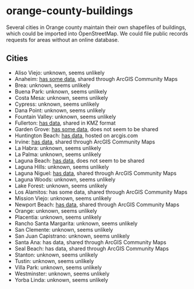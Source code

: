 # orange-county-buildings
Several cities in Orange county maintain their own shapefiles of buildings, which could be imported into OpenStreetMap. We could file public records requests for areas without an online database.

## Cities

* Aliso Viejo: unknown, seems unlikely
* Anaheim: [has some data](http://gis.anaheim.net/PropertyInfo/), shared through ArcGIS Community Maps
* Brea: unknown, seems unlikely
* Buena Park: unknown, seems unlikely
* Costa Mesa: unknown, seems unlikely
* Cypress: unknown, seems unlikely
* Dana Point: unknown, seems unlikely
* Fountain Valley: unknown, seems unlikely
* Fullerton: [has data](https://www.cityoffullerton.com/services/maps/3d_model_downloads.asp), shared in KMZ format
* Garden Grove: [has some data](http://gis3.ci.garden-grove.ca.us/public/), does not seem to be shared
* Huntington Beach: [has data](http://www.arcgis.com/home/webmap/viewer.html?layers=e058b6e09c5c4d1ea6bc5b7b35d25a8e&useExisting=1), hosted on arcgis.com
* Irvine: [has data](http://maps3.cityofirvine.org/iparcels/index.html), shared through ArcGIS Community Maps
* La Habra: unknown, seems unlikely
* La Palma: unknown, seems unlikely
* Laguna Beach: [has data](http://gis.lagunabeachcity.net/Geocortex/Essentials/Web23/Viewer.aspx?Site=Parcels), does not seem to be shared
* Laguna Hills: unknown, seems unlikely
* Laguna Niguel: [has data](http://gis.cityoflagunaniguel.org/PublicViewer/), shared through ArcGIS Community Maps
* Laguna Woods: unknown, seems unlikely
* Lake Forest: unknown, seems unlikely
* Los Alamitos: has some data, shared through ArcGIS Community  Maps
* Mission Viejo: unknown, seems unlikely
* Newport Beach: [has data](http://nbgis.newportbeachca.gov/NewportHTML5Viewer/?viewer=publicsite), shared through ArcGIS Community Maps
* Orange: unknown, seems unlikely
* Placentia: unknown, seems unlikely
* Rancho Santa Margarita: unknown, seems unlikely
* San Clemente: unknown, seems unlikely
* San Juan Capistrano: unknown, seems unlikely
* Santa Ana: has data, shared through ArcGIS Community  Maps
* Seal Beach: has data, shared through ArcGIS Community  Maps
* Stanton: unknown, seems unlikely
* Tustin: unknown, seems unlikely
* Villa Park: unknown, seems unlikely
* Westminster: unknown, seems unlikely
* Yorba Linda: unknown, seems unlikely
